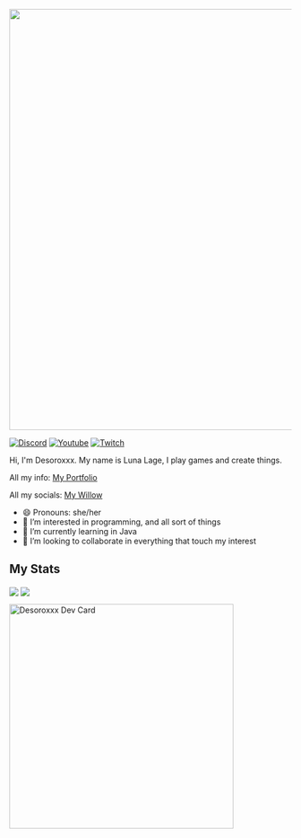 <p align="center">
  <img src="https://user-images.githubusercontent.com/82710983/149632751-478fb49e-783d-4cfe-9144-ec1054738098.png" width="750" />
<a>

[![Discord](https://img.shields.io/discord/807316234436608020?color=586AEA&style=for-the-badge&label=Discord&logo=discord)](https://discord.gg/hKpUYx7VwS)
[![Youtube](https://img.shields.io/youtube/channel/subscribers/UCeeXgZ9bywrjbuxg3z7jv4g?color=E44444&style=for-the-badge&logo=youtube&logoWidth=20)](https://www.youtube.com/channel/UCeeXgZ9bywrjbuxg3z7jv4g)
[![Twitch](https://img.shields.io/twitch/status/Desoroxxx?style=for-the-badge)](https://www.twitch.tv/desoroxxx)

  
Hi, I'm Desoroxxx. My name is Luna Lage, I play games and create things.

All my info: [My Portfolio]

All my socials: [My Willow]

- 😄 Pronouns: she/her
- 👀 I’m interested in programming, and all sort of things
- 🌱 I’m currently learning in Java
- 💞️ I’m looking to collaborate in everything that touch my interest

## My Stats

<a>
   <img align="center" src="https://github-readme-stats.vercel.app/api?username=JustDesoroxxx&show_icons=true&theme=github_dark&hide_border=true&count_private=true" />
</a>
<a>
   <img align="center" src="https://github-readme-stats.vercel.app/api/wakatime?username=Desoroxxx&theme=github_dark&hide_border=true" />

<a href="https://app.daily.dev/DailyDevTips"><img src="https://github.com/JustDesoroxxx/JustDesoroxxx/blob/master/devcard.svg" width="400" alt="Desoroxxx Dev Card"/></a>

[My Portfolio]: https://i-like.cat/Portfolio
[My Willow]: https://wlo.link/@Desoroxxx
